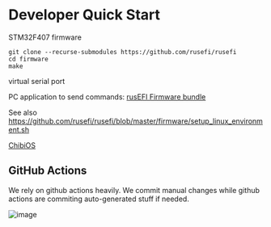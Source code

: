 # Developer Quick Start

STM32F407 firmware

```shell
git clone --recurse-submodules https://github.com/rusefi/rusefi
cd firmware
make
```

virtual serial port

PC application to send commands: [rusEFI Firmware bundle](https://rusefi.com/build_server/rusefi_bundle.zip)

See also <https://github.com/rusefi/rusefi/blob/master/firmware/setup_linux_environment.sh>

[ChibiOS](https://www.chibios.org/)

## GitHub Actions

We rely on github actions heavily. We commit manual changes while github actions are commiting auto-generated stuff if needed. 

![image](https://github.com/rusefi/rusefi/assets/48498823/c7752a3f-3278-45d7-86d3-1439e5571e56)



